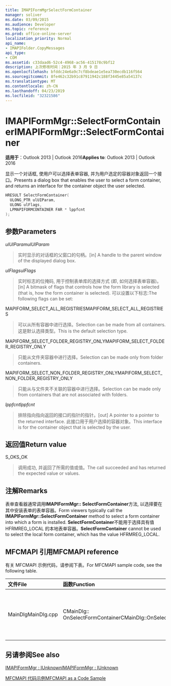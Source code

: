 ```yaml
---
title: IMAPIFormMgrSelectFormContainer
manager: soliver
ms.date: 03/09/2015
ms.audience: Developer
ms.topic: reference
ms.prod: office-online-server
localization_priority: Normal
api_name:
- IMAPIFolder.CopyMessages
api_type:
- COM
ms.assetid: c33daad6-52c4-4968-ac56-415178c9bf12
description: 上次修改时间：2015 年 3 月 9 日
ms.openlocfilehash: bfddc24e6a9c7cf8bdeae1e5ea730ecdb116f564
ms.sourcegitcommit: 8fe462c32b91c87911942c188f3445e85a54137c
ms.translationtype: MT
ms.contentlocale: zh-CN
ms.lasthandoff: 04/23/2019
ms.locfileid: "32321586"
---
```

# <a name="imapiformmgrselectformcontainer"></a><span data-ttu-id="bc3ad-103">IMAPIFormMgr::SelectFormContainer</span><span class="sxs-lookup"><span data-stu-id="bc3ad-103">IMAPIFormMgr::SelectFormContainer</span></span>

  
  
<span data-ttu-id="bc3ad-104">**适用于**：Outlook 2013 | Outlook 2016</span><span class="sxs-lookup"><span data-stu-id="bc3ad-104">**Applies to**: Outlook 2013 | Outlook 2016</span></span> 
  
<span data-ttu-id="bc3ad-105">显示一个对话框, 使用户可以选择表单容器, 并为用户选定的容器对象返回一个接口。</span><span class="sxs-lookup"><span data-stu-id="bc3ad-105">Presents a dialog box that enables the user to select a form container, and returns an interface for the container object the user selected.</span></span>
  
```cpp
HRESULT SelectFormContainer(
  ULONG_PTR ulUIParam,
  ULONG ulFlags,
  LPMAPIFORMCONTAINER FAR * lppfcnt
);
```

## <a name="parameters"></a><span data-ttu-id="bc3ad-106">参数</span><span class="sxs-lookup"><span data-stu-id="bc3ad-106">Parameters</span></span>

 <span data-ttu-id="bc3ad-107">_ulUIParam_</span><span class="sxs-lookup"><span data-stu-id="bc3ad-107">_ulUIParam_</span></span>
  
> <span data-ttu-id="bc3ad-108">实时显示的对话框的父窗口的句柄。</span><span class="sxs-lookup"><span data-stu-id="bc3ad-108">[in] A handle to the parent window of the displayed dialog box.</span></span> 
    
 <span data-ttu-id="bc3ad-109">_ulFlags_</span><span class="sxs-lookup"><span data-stu-id="bc3ad-109">_ulFlags_</span></span>
  
> <span data-ttu-id="bc3ad-110">实时标志的位掩码, 用于控制表单库的选择方式 (即, 如何选择表单容器)。</span><span class="sxs-lookup"><span data-stu-id="bc3ad-110">[in] A bitmask of flags that controls how the form library is selected (that is, how the form container is selected).</span></span> <span data-ttu-id="bc3ad-111">可以设置以下标志:</span><span class="sxs-lookup"><span data-stu-id="bc3ad-111">The following flags can be set:</span></span>
    
<span data-ttu-id="bc3ad-112">MAPIFORM_SELECT_ALL_REGISTRIES</span><span class="sxs-lookup"><span data-stu-id="bc3ad-112">MAPIFORM_SELECT_ALL_REGISTRIES</span></span> 
  
> <span data-ttu-id="bc3ad-113">可以从所有容器中进行选择。</span><span class="sxs-lookup"><span data-stu-id="bc3ad-113">Selection can be made from all containers.</span></span> <span data-ttu-id="bc3ad-114">这是默认选择类型。</span><span class="sxs-lookup"><span data-stu-id="bc3ad-114">This is the default selection type.</span></span> 
    
<span data-ttu-id="bc3ad-115">MAPIFORM_SELECT_FOLDER_REGISTRY_ONLY</span><span class="sxs-lookup"><span data-stu-id="bc3ad-115">MAPIFORM_SELECT_FOLDER_REGISTRY_ONLY</span></span> 
  
> <span data-ttu-id="bc3ad-116">只能从文件夹容器中进行选择。</span><span class="sxs-lookup"><span data-stu-id="bc3ad-116">Selection can be made only from folder containers.</span></span>
    
<span data-ttu-id="bc3ad-117">MAPIFORM_SELECT_NON_FOLDER_REGISTRY_ONLY</span><span class="sxs-lookup"><span data-stu-id="bc3ad-117">MAPIFORM_SELECT_NON_FOLDER_REGISTRY_ONLY</span></span> 
  
> <span data-ttu-id="bc3ad-118">只能从与文件夹不关联的容器中进行选择。</span><span class="sxs-lookup"><span data-stu-id="bc3ad-118">Selection can be made only from containers that are not associated with folders.</span></span>
    
 <span data-ttu-id="bc3ad-119">_lppfcnt_</span><span class="sxs-lookup"><span data-stu-id="bc3ad-119">_lppfcnt_</span></span>
  
> <span data-ttu-id="bc3ad-120">排除指向指向返回的接口的指针的指针。</span><span class="sxs-lookup"><span data-stu-id="bc3ad-120">[out] A pointer to a pointer to the returned interface.</span></span> <span data-ttu-id="bc3ad-121">此接口用于用户选择的容器对象。</span><span class="sxs-lookup"><span data-stu-id="bc3ad-121">This interface is for the container object that is selected by the user.</span></span>
    
## <a name="return-value"></a><span data-ttu-id="bc3ad-122">返回值</span><span class="sxs-lookup"><span data-stu-id="bc3ad-122">Return value</span></span>

<span data-ttu-id="bc3ad-123">S_OK</span><span class="sxs-lookup"><span data-stu-id="bc3ad-123">S_OK</span></span> 
  
> <span data-ttu-id="bc3ad-124">调用成功, 并返回了所需的值或值。</span><span class="sxs-lookup"><span data-stu-id="bc3ad-124">The call succeeded and has returned the expected value or values.</span></span>
    
## <a name="remarks"></a><span data-ttu-id="bc3ad-125">注解</span><span class="sxs-lookup"><span data-stu-id="bc3ad-125">Remarks</span></span>

<span data-ttu-id="bc3ad-126">表单查看器通常调用**IMAPIFormMgr:: SelectFormContainer**方法, 以选择要在其中安装表单的表单容器。</span><span class="sxs-lookup"><span data-stu-id="bc3ad-126">Form viewers typically call the **IMAPIFormMgr::SelectFormContainer** method to select a form container into which a form is installed.</span></span> <span data-ttu-id="bc3ad-127">**SelectFormContainer**不能用于选择具有值 HFRMREG_LOCAL 的本地表单容器。</span><span class="sxs-lookup"><span data-stu-id="bc3ad-127">**SelectFormContainer** cannot be used to select the local form container, which has the value HFRMREG_LOCAL.</span></span> 
  
## <a name="mfcmapi-reference"></a><span data-ttu-id="bc3ad-128">MFCMAPI 引用</span><span class="sxs-lookup"><span data-stu-id="bc3ad-128">MFCMAPI reference</span></span>

<span data-ttu-id="bc3ad-129">有关 MFCMAPI 示例代码，请参阅下表。</span><span class="sxs-lookup"><span data-stu-id="bc3ad-129">For MFCMAPI sample code, see the following table.</span></span>
  
|<span data-ttu-id="bc3ad-130">**文件**</span><span class="sxs-lookup"><span data-stu-id="bc3ad-130">**File**</span></span>|<span data-ttu-id="bc3ad-131">**函数**</span><span class="sxs-lookup"><span data-stu-id="bc3ad-131">**Function**</span></span>|<span data-ttu-id="bc3ad-132">**备注**</span><span class="sxs-lookup"><span data-stu-id="bc3ad-132">**Comment**</span></span>|
|:-----|:-----|:-----|
|<span data-ttu-id="bc3ad-133">MainDlg</span><span class="sxs-lookup"><span data-stu-id="bc3ad-133">MainDlg.cpp</span></span>  <br/> |<span data-ttu-id="bc3ad-134">CMainDlg:: OnSelectFormContainer</span><span class="sxs-lookup"><span data-stu-id="bc3ad-134">CMainDlg::OnSelectFormContainer</span></span>  <br/> |<span data-ttu-id="bc3ad-135">MFCMAPI 使用**IMAPIFormMgr:: SelectFormContainer**方法在呈现表单容器的内容之前选择该表单容器。</span><span class="sxs-lookup"><span data-stu-id="bc3ad-135">MFCMAPI uses the **IMAPIFormMgr::SelectFormContainer** method to select a form container before rendering its contents.</span></span>  <br/> |
   
## <a name="see-also"></a><span data-ttu-id="bc3ad-136">另请参阅</span><span class="sxs-lookup"><span data-stu-id="bc3ad-136">See also</span></span>



[<span data-ttu-id="bc3ad-137">IMAPIFormMgr : IUnknown</span><span class="sxs-lookup"><span data-stu-id="bc3ad-137">IMAPIFormMgr : IUnknown</span></span>](imapiformmgriunknown.md)


[<span data-ttu-id="bc3ad-138">MFCMAPI 代码示例</span><span class="sxs-lookup"><span data-stu-id="bc3ad-138">MFCMAPI as a Code Sample</span></span>](mfcmapi-as-a-code-sample.md)

